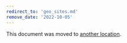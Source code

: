 ```yaml
---
redirect_to: 'geo_sites.md'
remove_date: '2022-10-05'
---
```


This document was moved to [another location](geo_sites.md).

<!-- This redirect file can be deleted after <2022-10-05>. -->
<!-- Redirects that point to other docs in the same project expire in three months. -->
<!-- Redirects that point to docs in a different project or site (link is not relative and starts with `https:`) expire in one year. -->
<!-- Before deletion, see: https://docs.gitlab.com/ee/development/documentation/redirects.html -->
